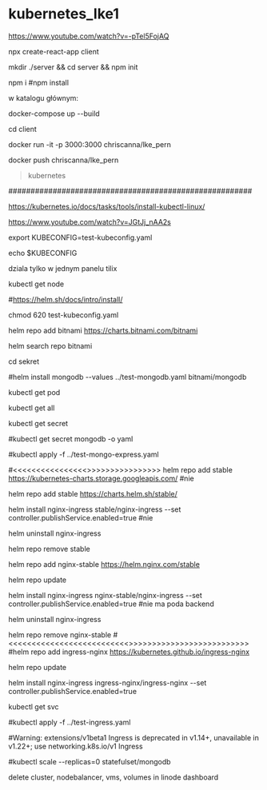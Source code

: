 # kubernetes_lke1

https://www.youtube.com/watch?v=-pTel5FojAQ

npx create-react-app client

mkdir ./server && cd server && npm init

npm i #npm install

w katalogu głównym:

docker-compose up --build

cd client

docker run -it -p 3000:3000 chriscanna/lke_pern

docker push chriscanna/lke_pern

>kubernetes



#######################################################

https://kubernetes.io/docs/tasks/tools/install-kubectl-linux/

https://www.youtube.com/watch?v=JGtJj_nAA2s

export KUBECONFIG=test-kubeconfig.yaml

echo $KUBECONFIG

dziala tylko w jednym panelu tilix

kubectl get node

#https://helm.sh/docs/intro/install/

chmod 620 test-kubeconfig.yaml

helm repo add bitnami https://charts.bitnami.com/bitnami

helm search repo bitnami

cd sekret

#helm install mongodb --values ../test-mongodb.yaml bitnami/mongodb

kubectl get pod 

kubectl get all

kubectl get secret

#kubectl get secret mongodb -o yaml

#kubectl apply -f ../test-mongo-express.yaml

#<<<<<<<<<<<<<<<<>>>>>>>>>>>>>>>>
helm repo add stable https://kubernetes-charts.storage.googleapis.com/ #nie

helm repo add stable https://charts.helm.sh/stable/

helm install nginx-ingress stable/nginx-ingress --set controller.publishService.enabled=true #nie

helm uninstall nginx-ingress

helm repo remove stable

helm repo add nginx-stable https://helm.nginx.com/stable

helm repo update

helm install nginx-ingress nginx-stable/nginx-ingress --set controller.publishService.enabled=true #nie ma poda backend

helm uninstall nginx-ingress

helm repo remove nginx-stable
#<<<<<<<<<<<<<<<<<<<<<<<<<<>>>>>>>>>>>>>>>>>>>>>>>>>>
#helm repo add ingress-nginx https://kubernetes.github.io/ingress-nginx

helm repo update

helm install nginx-ingress ingress-nginx/ingress-nginx --set controller.publishService.enabled=true

kubectl get svc

#kubectl apply -f ../test-ingress.yaml

#Warning: extensions/v1beta1 Ingress is deprecated in v1.14+, unavailable in v1.22+; use networking.k8s.io/v1 Ingress

#kubectl scale --replicas=0 statefulset/mongodb

delete cluster, nodebalancer, vms, volumes in linode dashboard
